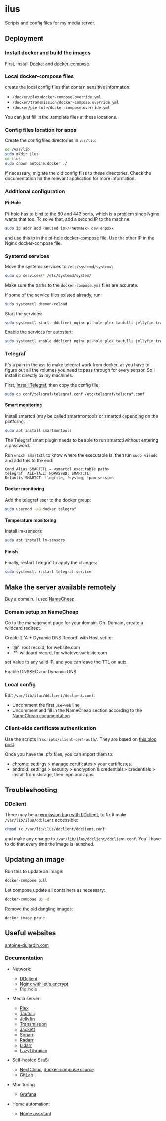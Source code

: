 # ilus
Scripts and config files for my media server.

## Deployment

### Install docker and build the images

First, install [Docker](https://docs.docker.com/install/) and [docker-compose](https://docs.docker.com/compose/install/).

### Local docker-compose files

create the local config files that contain sensitive information:

- `/docker/plex/docker-compose.override.yml`
- `/docker/transmission/docker-compose.override.yml`
- `/docker/pie-hole/docker-compose.override.yml`

You can just fill in the .template files at these locations.

### Config files location for apps

Create the config files directories in `var/lib`:

```bash
cd /var/lib
sudo mkdir ilus
cd ilus
sudo chown antoine:docker ./
```

If necessary, migrate the old config files to these directories. Check the documentation for the relevant application for more information.

### Additional configuration

#### Pi-Hole

Pi-hole has to bind to the 80 and 443 ports, which is a problem since Nginx wants that too. To solve that, add a second IP to the machine:

```bash
sudo ip addr add <unused ip>/<netmask> dev enpxxx
```

and use this ip in the pi-hole docker-compose file. Use the other IP in the Nginx docker-compose file.

### Systemd services

Move the systemd services to `/etc/systemd/system/`:

```bash
sudo cp services/* /etc/systemd/system/
```

Make sure the paths to the `docker-compose.yml` files are accurate.

If some of the service files existed already, run:

```bash
sudo systemctl daemon-reload
```

Start the services:

```bash
sudo systemctl start  ddclient nginx pi-hole plex tautulli jellyfin transmission jackett sonarr radarr lidarr lazylibrarian ombi nextcloud gitlab grafana home-assistant
```

Enable the services for autostart:

```bash
sudo systemctl enable ddclient nginx pi-hole plex tautulli jellyfin transmission jackett sonarr radarr lidarr lazylibrarian ombi nextcloud gitlab grafana home-assistant
```

### Telegraf

It's a pain in the ass to make telegraf work from docker, as you have to figure out all the volumes you need to pass through for every sensor. So I install it directly on my machines.

First, [Install Telegraf](https://docs.influxdata.com/telegraf/v1.13/introduction/installation/), then copy the config file:

```bash
sudo cp conf/telegraf/telegraf.conf /etc/telegraf/telegraf.conf
```

#### Smart monitoring

Install smartctl (may be called smartmontools or smartctl depending on the platform).

```bash
sudo apt install smartmontools
```

The Telegraf smart plugin needs to be able to run smartctl without entering a password. 

Run `which smartctl` to know where the executable is, then run `sudo visudo` and add this to the end:

```
Cmnd_Alias SMARTCTL = <smartcl executable path>
telegraf  ALL=(ALL) NOPASSWD: SMARTCTL
Defaults!SMARTCTL !logfile, !syslog, !pam_session
```

#### Docker monitoring

Add the telegraf user to the docker group:

```bash
sudo usermod -aG docker telegraf
```

#### Temperature monitoring

Install lm-sensors:

```bash
sudo apt install lm-sensors
```

#### Finish

Finally, restart Telegraf to apply the changes:

```bash
sudo systemctl restart telegraf.service
```

## Make the server available remotely

Buy a domain. I used [NameCheap](https://namecheap.com).

### Domain setup on NameCheap

Go to the management page for your domain. On 'Domain', create a wildcard redirect.

Create 2 'A + Dynamic DNS Record' with Host set to:

- '@': root record, for website.com
- '*': wildcard record, for whatever.website.com

set Value to any valid IP, and you can leave the TTL on auto.

Enable DNSSEC and Dynamic DNS.

### Local config

Edit `/var/lib/ilus/ddclient/ddclient.conf`:

- Uncomment the first `use=web` line
- Uncomment and fill in the NameCheap section according to the [NameCheap documentation](https://www.namecheap.com/support/knowledgebase/article.aspx/583/11/how-do-i-configure-ddclient)

### Client-side certificate authentication

Use the scripts in `scripts/client-cert-auth/`. They are based on [this blog post](https://fardog.io/blog/2017/12/30/client-side-certificate-authentication-with-nginx/).

Once you have the .pfx files, you can import them to:

- chrome: settings > manage certificates > your certificates.
- android: settings > security > encryption & credentials > credentials > install from storage, then: vpn and apps.

## Troubleshooting

### DDclient

There may be a [permission bug with DDclient](https://github.com/linuxserver/docker-ddclient/issues/32), to fix it make `/var/lib/ilus/ddclient` accessible:

```bash
chmod +x /var/lib/ilus/ddclient/ddclient.conf
```

and make any change to `/var/lib/ilus/ddclient/ddclient.conf`. You'll have to do that every time the image is launched.

## Updating an image

Run this to update an image:

```bash
docker-compose pull
```

Let compose update all containers as necessary:

```bash
docker-compose up -d
```

Remove the old dangling images:

```bash
docker image prune
```

## Useful websites

[antoine-dujardin.com](http://antoine-dujardin.com)

### Documentation

- Network:
    - [DDclient](https://hub.docker.com/r/linuxserver/ddclient)
    - [Nginx with let's encrypt](https://github.com/linuxserver/docker-letsencrypt/blob/master/README.md)
    - [Pie-hole](https://github.com/pi-hole/docker-pi-hole/)


- Media server:
    - [Plex](https://github.com/plexinc/pms-docker)
    - [Tautulli](https://github.com/Tautulli/Tautulli-Docker)
    - [Jellyfin](https://jellyfin.org/docs/general/administration/installing.html#official-docker-hub)
    - [Transmission](https://haugene.github.io/docker-transmission-openvpn/)
    - [Jackett](https://hub.docker.com/r/linuxserver/jackett)
    - [Sonarr](https://hub.docker.com/r/linuxserver/sonarr)
    - [Radarr](https://hub.docker.com/r/linuxserver/radarr)
    - [Lidarr](https://hub.docker.com/r/linuxserver/lidarr)
    - [LazyLibrarian](https://hub.docker.com/r/linuxserver/lazylibrarian)
    

- Self-hosted SaaS:
    - [NextCloud](https://hub.docker.com/_/nextcloud/), [docker-compose source](https://github.com/nextcloud/docker/blob/master/.examples/docker-compose/insecure/postgres/apache/docker-compose.yml)
    - [GitLab](https://docs.gitlab.com/omnibus/docker/)


- Monitoring
    - [Grafana](https://grafana.com/docs/grafana/latest/installation/docker/)


- Home automation:
    - [Home assistant](https://www.home-assistant.io/docs/installation/docker/)
